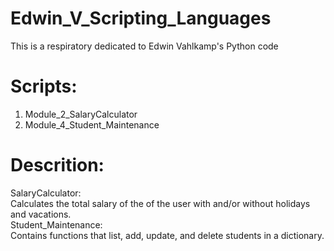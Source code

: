 # Edwin_V_Scripting_Languages

This is a respiratory dedicated to Edwin Vahlkamp's Python code 

# Scripts:
1. Module_2_SalaryCalculator
2. Module_4_Student_Maintenance

# Descrition:
SalaryCalculator:<br>
    Calculates the total salary of the of the user with and/or without holidays and vacations.<br>
Student_Maintenance:<br>
    Contains functions that list, add, update, and delete students in a dictionary.<br>

